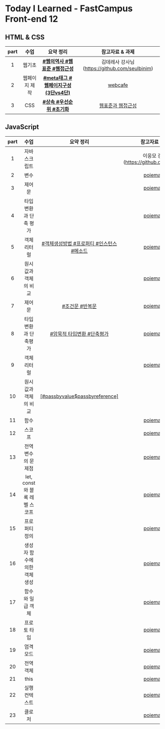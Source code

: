 # Today I Learned - FastCampus Front-end 12

##  HTML & CSS 
| part | 수업 | 요약 정리 | 참고자료 & 과제 | 
|:--:|:--:|:---------:|:---:|
| 1 | 웹기초 | **[#웹의역사 #웹표준 #웹접근성](https://github.com/gayoungaa91/T.I.L-FDS12/blob/master/html%20%26%20css/web-basic.md)** |  김데레사 강사님 (https://github.com/seulbinim) |
| 2 | 웹페이지 제작 | **[#meta태그 #웹페이지구성(3단vs4단)](https://github.com/gayoungaa91/T.I.L-FDS12/blob/master/html%20%26%20css/webpage.md)** | [webcafe](https://seulbinim.github.io/exHTML5) | 
| 3 | CSS | **[#상속 #우선순위 #초기화](https://github.com/gayoungaa91/T.I.L-FDS12/blob/master/html%20%26%20css/css.md)** | [웹표준과 웹접근성](https://seulbinim.github.io/WSA/accessibility.html) |

## JavaScript
| part | 수업 | 요약 정리 | 참고자료 & 과제 | 
|:--:|:--:|:---------:|:---:|
| 1 |자바스크립트 | []() | 이웅모 강사님 (https://github.com/ungmo2) | - | 
| 2 | 변수 | []() | [poiemaweb](https://poiemaweb.com) | - |
| 3 | 제어문 | []() | [poiemaweb](https://poiemaweb.com) | - |
| 4 | 타입 변환과 단축 평가 | []() | [poiemaweb](https://poiemaweb.com) | - |
| 5 | 객체 리터럴 | [#객체생성방법 #프로퍼티 #인스턴스 #메소드]() | [poiemaweb](https://poiemaweb.com) | - |
| 6 | 원시값과 객체의 비교 | []() | [poiemaweb](https://poiemaweb.com) | - |
| 7 | 제어문 | [#조건문 #반복문]() | [poiemaweb](https://poiemaweb.com) | - |
| 8 | 타입변환과 단축평가 | [#암묵적 타입변환 #단축평가]() | [poiemaweb](https://poiemaweb.com) | - |
| 9 | 객체 리터럴 | []() | [poiemaweb](https://poiemaweb.com) | - |
| 10 | 원시값과 객체의 비교 | [[#passbyvalue$passbyreference]]() | [](https://poiemaweb.com) | - |
| 11 | 함수 | []() | [poiemaweb](https://poiemaweb.com) | - |
| 12 | 스코프 | []() | [poiemaweb](https://poiemaweb.com) | - |
| 13 | 전역 변수의 문제점 | []() | [poiemaweb](https://poiemaweb.com) | - |
| 14 | let, const와 블록 레벨 스코프 | []() | [poiemaweb](https://poiemaweb.com) | - |
| 15 | 프로퍼티 정의 | []() | [poiemaweb](https://poiemaweb.com) | - |
| 16 | 생성자 함수에 의한 객체 생성 | []() | [poiemaweb](https://poiemaweb.com) | - |
| 17 | 함수와 일급 객체 | []() | [poiemaweb](https://poiemaweb.com) | - |
| 18 | 프로토 타입 | []() | [poiemaweb](https://poiemaweb.com) | - |
| 19 | 엄격 모드 | []() | [poiemaweb](https://poiemaweb.com) | - |
| 20 | 전역 객체 | []() | [poiemaweb](https://poiemaweb.com) | - |
| 21 | this | []() | [poiemaweb](https://poiemaweb.com) | - |
| 22 | 실행 컨텍스트 | []() | [poiemaweb](https://poiemaweb.com) | - |
| 23 | 클로저 | []() | [poiemaweb](https://poiemaweb.com) | - |
